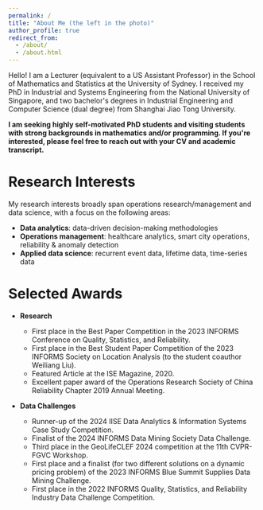 ```yaml
---
permalink: /
title: "About Me (the left in the photo)"
author_profile: true
redirect_from: 
  - /about/
  - /about.html
---
```


Hello! I am a Lecturer (equivalent to a US Assistant Professor) in the School of Mathematics and Statistics at the University of Sydney. I received my PhD in Industrial and Systems Engineering from the National University of Singapore, and two bachelor's degrees in Industrial Engineering and Computer Science (dual degree) from Shanghai Jiao Tong University.

**I am seeking highly self-motivated PhD students and visiting students with strong backgrounds in mathematics and/or programming. If you're interested, please feel free to reach out with your CV and academic transcript.**

Research Interests
======
My research interests broadly span operations research/management and data science, with a focus on the following areas: 

* **Data analytics**: data-driven decision-making methodologies
* **Operations management**: healthcare analytics, smart city operations, reliability & anomaly detection
* **Applied data science**: recurrent event data, lifetime data, time-series data


Selected Awards
======
* **Research**
    * First place in the Best Paper Competition in the 2023 INFORMS Conference on Quality, Statistics, and Reliability.
    * First place in the Best Student Paper Competition of the 2023 INFORMS Society on Location Analysis (to the student coauthor Weiliang Liu).
    * Featured Article at the ISE Magazine, 2020.
    * Excellent paper award of the Operations Research Society of China Reliability Chapter 2019 Annual Meeting.

* **Data Challenges**
    * Runner-up of the 2024 IISE Data Analytics & Information Systems Case Study Competition.
    * Finalist of the 2024 INFORMS Data Mining Society Data Challenge.
    * Third place in the GeoLifeCLEF 2024 competition at the 11th CVPR-FGVC Workshop.
    * First place and a finalist (for two different solutions on a dynamic pricing problem) of the 2023 INFORMS Blue Summit Supplies Data Mining Challenge.
    * First place in the 2022 INFORMS Quality, Statistics, and Reliability Industry Data Challenge Competition.


